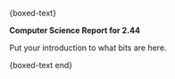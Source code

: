 {boxed-text}

**Computer Science Report for 2.44**

Put your introduction to what bits are here.

{boxed-text end}
